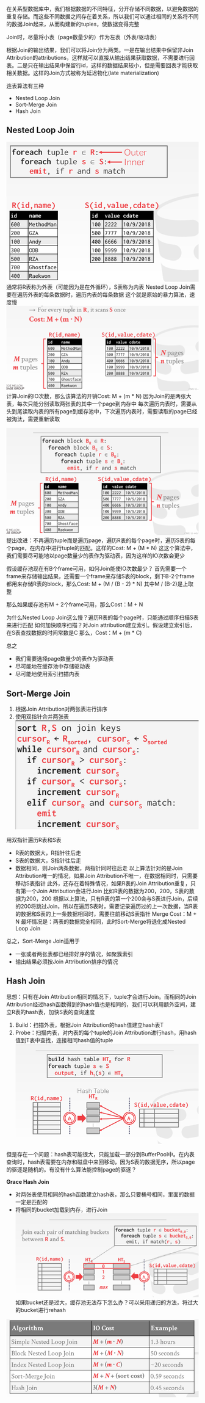 ```toc
```

在关系型数据库中，我们根据数据的不同特征，分开存储不同数据，以避免数据的重复存储。而这些不同数据之间存在着关系，所以我们可以通过相同的关系将不同的数据Join起来，从而构建新的tuples，使数据变得完整

Join时，尽量将小表（page数量少的）作为左表（外表/驱动表）

根据Join的输出结果，我们可以将Join分为两类。一是在输出结果中保留非Join Attribution的attributions，这样就可以直接从输出结果获取数据，不需要进行回表。二是只在输出结果中保留行id，这样的数据结果较小，但是需要回表才能获取相关数据。这样的Join方式被称为延迟物化(late materialization)

连表算法有三种
- Nested Loop Join
- Sort-Merge Join
- Hash Join
## Nested Loop Join
![image.png](https://raw.githubusercontent.com/ren77281/pigco-image/main/img/202407151249829.png)
通常将R表称为外表（可能因为是在外循环），S表称为内表
Nested Loop Join需要在遍历外表的每条数据时，遍历内表的每条数据
这个就是原始的暴力算法，速度慢
![image.png](https://raw.githubusercontent.com/ren77281/pigco-image/main/img/202407151253633.png)
计算Join的IO次数，那么该算法的开销Cost: M + (m \* N)
因为Join的是两张大表，每次只能分别读取两张表的其中一个page到内存中
每次遍历内表时，需要从头到尾读取内表的所有page到缓存池中，下次遍历内表时，需要读取的page已经被淘汰，需要重新读取

![image.png](https://raw.githubusercontent.com/ren77281/pigco-image/main/img/202407151255401.png)
提出改进：不再遍历tuple而是遍历page，遍历R表的每个page时，遍历S表的每个page，在内存中进行tuple的匹配。这样的Cost: M + (M \* N)
这这个算法中，我们需要尽可能地以page数量少的表作为驱动表，因为这样的IO次数会更少

假设缓存池现在有B个frame可用，如何Join能使IO次数最少？
首先需要一个frame来存储输出结果，还需要一个frame来存储S表的block，剩下B-2个frame都用来存储R表的block，那么Cost: M + (M / (B - 2) * N)
其中M / (B-2)是上取整

那么如果缓存池有M + 2个frame可用，那么Cost：M + N

为什么Nested Loop Join这么慢？遍历R表的每个page时，只能通过顺序扫描S表来进行匹配
如何加快顺序扫描？对Join attribution建立索引。假设建立索引后，在S表查找数据的时间常数是C
那么，Cost：M + (m * C)

总之
- 我们需要选择page数量少的表作为驱动表
- 尽可能地在缓存池中存储驱动表
- 尽可能地使用索引扫描内表
## Sort-Merge Join
1. 根据Join Attribution对两张表进行排序
2. 使用双指针合并两张表
![image.png](https://raw.githubusercontent.com/ren77281/pigco-image/main/img/202407151626883.png)

用双指针遍历R表和S表
- R表的数据大，R指针往后走
- S表的数据大，S指针往后走
- 数据相同，则Join两条数据，两指针同时往后走
以上算法针对的是Join Attribution唯一的情况，如果Join Attribution不唯一，在数据相同时，只需要移动S表指针
此外，还存在着特殊情况，如果R表的Join Attribution重复，只有第一个Join Attribution会进行Join
比如R表的数据为200，200，S表的数据为200，200
根据以上算法，只有R表的第一个200会与S表进行Join，后续的200将跳过Join，所以在遍历S表时，需要记录遍历过的上一次数据，当R表的数据和S表的上一条数据相同时，需要往前移动S表指针
Merge Cost：M + N
最坏情况是：两表的数据完全相同，此时Sort-Merge将退化成Nested Loop Join

总之，Sort-Merge Join适用于
- 一张或者两张表都已经排好序的情况，如聚簇索引
- 输出结果必须按Join Attribution排序的情况
## Hash Join
思想：只有在Join Attribution相同的情况下，tuple才会进行Join。而相同的Join Attribution经过hash函数得到的hash值也是相同的，我们可以利用额外空间，建立R表的hash表，加快S表的查询速度

1. Build：扫描外表，根据Join Attribution的hash值建立hash表T
2. Probe：扫描内表，对内表的每个tuple的Join Attribution进行hash，用hash值到T表中查找，连接相同hash值的tuple
![image.png](https://raw.githubusercontent.com/ren77281/pigco-image/main/img/202407151653135.png)

但是存在一个问题：hash表可能很大，只能加载一部分到BufferPool中。在内表查询时，hash表需要在内存和磁盘中来回移动，因为S表的数据无序，所以page的驱逐是随机的。有没有什么算法能控制page的驱逐？

**Grace Hash Join**
- 对两张表使用相同的hash函数建立hash表，那么只要桶号相同，里面的数据一定是匹配的
- 将相同的bucket加载到内存，进行Join
![image.png](https://raw.githubusercontent.com/ren77281/pigco-image/main/img/202407151809108.png)
如果bucket还是过大，缓存池无法存下怎么办？可以采用递归的方法，将过大的bucket进行rehash

![image.png](https://raw.githubusercontent.com/ren77281/pigco-image/main/img/202407151712537.png)
